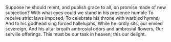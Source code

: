 Suppose he should relent, and publish grace to all, 
on promise made of new subjection?
With what eyes could we stand in his presence humble 
To receive strict laws imposed,
To celebrate his throne with warbled hymns,
And to his godhead sing forced hallelujahs,
While he lordly sits, our envied sovereign,
And his altar breath ambrosial odors and ambrosial flowers,
Our serville offerings.
This must be our task in heaven; this our delight.